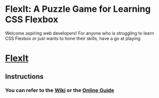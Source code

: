 # FlexIt: A Puzzle Game for Learning CSS Flexbox

Welcome aspiring web developers! For anyone who is struggling to learn CSS Flexbox or just wants to hone their skills, have a go at playing

# [FlexIt](https://play-flexit.herokuapp.com/)

## Instructions
### You can refer to the [Wiki](https://github.com/JordanHoffman/jordan-hoffman-flexit/wiki/FlexIt:-Functional-Overview) or the [Online Guide](https://indd.adobe.com/view/6d59fc58-7291-4bb0-a1dc-a67dfaabbb62)

